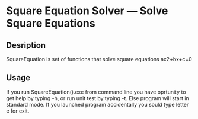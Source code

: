 #  Square Equation Solver — Solve Square Equations 

## Desription

SquareEquation is set of functions that solve square equations ax2+bx+c=0


## Usage

If you run SquareEquation().exe from command line you have oprtunity to get help by typing -h, or run unit test by typing -t. Else program will start in standard mode.
If you launched program accidentally you sould type letter e for exit. 
